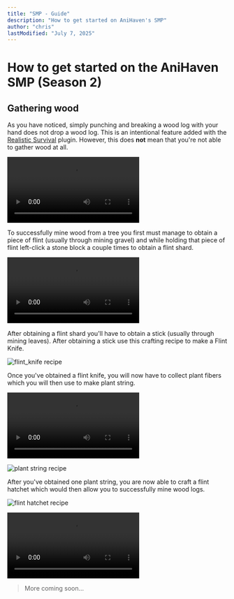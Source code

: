 ```yaml
---
title: "SMP - Guide" 
description: "How to get started on AniHaven's SMP"
author: "chris"
lastModified: "July 7, 2025"
---
```


# How to get started on the AniHaven SMP (Season 2)

## Gathering wood

As you have noticed, simply punching and breaking a wood log with your hand does not drop a wood log. This is an intentional feature added with the [Realistic Survival](https://github.com/ValMobile/RealisticSurvival) plugin. However, this does **not** mean that you're not able to gather wood at all. 


<video style="width: 60%; max-width: 640px; height: auto;" controls>
  <source src="/uploads/Tree_punch.mp4" type="video/mp4">
  Your browser does not support the video tag.
</video>


To successfully mine wood from a tree you first must manage to obtain a piece of flint (usually through mining gravel) and while holding that piece of flint left-click a stone block a couple times to obtain a flint shard.


<video style="width: 60%; max-width: 640px; height: auto;" controls>
  <source src="/uploads/Flint_shard.mp4" type="video/mp4">
  Your browser does not support the video tag.
</video>


After obtaining a flint shard you'll have to obtain a stick (usually through mining leaves). After obtaining a stick use this crafting recipe to make a Flint Knife.


![flint_knife recipe](/uploads/flint_knife.png)


Once you've obtained a flint knife, you will now have to collect plant fibers which you will then use to make plant string.


<video style="width: 60%; max-width: 640px; height: auto;" controls>
  <source src="/uploads/Plant_fiber.mp4" type="video/mp4">
  Your browser does not support the video tag.
</video>


![plant string recipe](/uploads/plant_string.png)


After you've obtained one plant string, you are now able to craft a flint hatchet which would then allow you to successfully mine wood logs.


![flint hatchet recipe](/uploads/flint_hatchet.png)


<video style="width: 60%; max-width: 640px; height: auto;" controls>
  <source src="/uploads/Tree_break.mp4" type="video/mp4">
  Your browser does not support the video tag.
</video>


> More coming soon...








